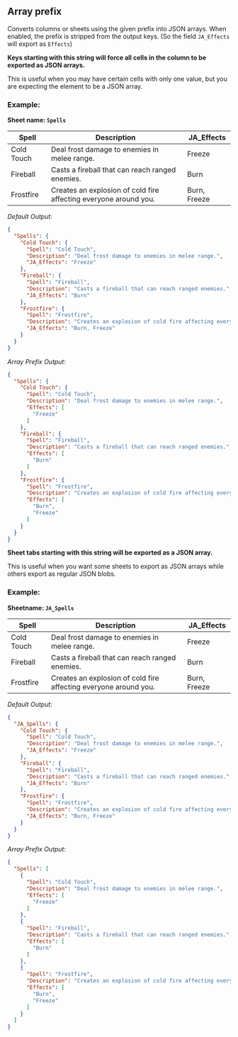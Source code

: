 Array prefix
------------
Converts columns or sheets using the given prefix into JSON arrays. When enabled, the prefix is stripped from the output keys. (So the field `JA_Effects` will export as `Effects`)

<b>Keys starting with this string will force all cells in the column to be exported as JSON arrays.</b>

This is useful when you may have certain cells with only one value, but you are expecting the element to be a JSON array.

### Example: ###

**Sheet name: `Spells`**

Spell | Description | JA_Effects
----- | ----------- | ----------
Cold Touch | Deal frost damage to enemies in melee range. | Freeze
Fireball | Casts a fireball that can reach ranged enemies. | Burn
Frostfire | Creates an explosion of cold fire affecting everyone around you. | Burn, Freeze

*Default Output:*

```json
{
  "Spells": {
    "Cold Touch": {
      "Spell": "Cold Touch",
      "Description": "Deal frost damage to enemies in melee range.",
      "JA_Effects": "Freeze"
    },
    "Fireball": {
      "Spell": "Fireball",
      "Description": "Casts a fireball that can reach ranged enemies.",
      "JA_Effects": "Burn"
    },
    "Frostfire": {
      "Spell": "Frostfire",
      "Description": "Creates an explosion of cold fire affecting everyone around you.",
      "JA_Effects": "Burn, Freeze"
    }
  }
}
```

*Array Prefix Output:*

```json
{
  "Spells": {
    "Cold Touch": {
      "Spell": "Cold Touch",
      "Description": "Deal frost damage to enemies in melee range.",
      "Effects": [
        "Freeze"
      ]
    },
    "Fireball": {
      "Spell": "Fireball",
      "Description": "Casts a fireball that can reach ranged enemies.",
      "Effects": [
        "Burn"
      ]
    },
    "Frostfire": {
      "Spell": "Frostfire",
      "Description": "Creates an explosion of cold fire affecting everyone around you.",
      "Effects": [
        "Burn",
        "Freeze"
      ]
    }
  }
}
```

<b>Sheet tabs starting with this string will be exported as a JSON array.</b>

This is useful when you want some sheets to export as JSON arrays while others export as regular JSON blobs.

### Example: ###

**Sheetname: `JA_Spells`**

Spell | Description | JA_Effects
----- | ----------- | ----------
Cold Touch | Deal frost damage to enemies in melee range. | Freeze
Fireball | Casts a fireball that can reach ranged enemies. | Burn
Frostfire | Creates an explosion of cold fire affecting everyone around you. | Burn, Freeze

*Default Output:*

```json
{
  "JA_Spells": {
    "Cold Touch": {
      "Spell": "Cold Touch",
      "Description": "Deal frost damage to enemies in melee range.",
      "JA_Effects": "Freeze"
    },
    "Fireball": {
      "Spell": "Fireball",
      "Description": "Casts a fireball that can reach ranged enemies.",
      "JA_Effects": "Burn"
    },
    "Frostfire": {
      "Spell": "Frostfire",
      "Description": "Creates an explosion of cold fire affecting everyone around you.",
      "JA_Effects": "Burn, Freeze"
    }
  }
}
```

*Array Prefix Output:*

```json
{
  "Spells": [
    {
      "Spell": "Cold Touch",
      "Description": "Deal frost damage to enemies in melee range.",
      "Effects": [
        "Freeze"
      ]
    },
    {
      "Spell": "Fireball",
      "Description": "Casts a fireball that can reach ranged enemies.",
      "Effects": [
        "Burn"
      ]
    },
    {
      "Spell": "Frostfire",
      "Description": "Creates an explosion of cold fire affecting everyone around you.",
      "Effects": [
        "Burn",
        "Freeze"
      ]
    }
  ]
}
```
